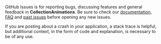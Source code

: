 GitHub Issues is for reporting bugs, discussing features and general feedback in **CollectionAnimations**. Be sure to check our [documentation](http://cocoadocs.org/docsets/CollectionAnimations), [FAQ](https://github.com/hyperoslo/CollectionAnimations/wiki/FAQ) and [past issues](https://github.com/hyperoslo/CollectionAnimations/issues?state=closed) before opening any new issues.

If you are posting about a crash in your application, a stack trace is helpful, but additional context, in the form of code and explanation, is necessary to be of any use.
